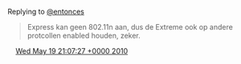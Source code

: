 Replying to [@entonces](https://twitter.com/@entonces/status/14316395355)

> Express kan geen 802\.11n aan, dus de Extreme ook op andere protcollen enabled houden, zeker\.

<img src="../../media/tweet.ico" width="12" /> [Wed May 19 21:07:27 +0000 2010](https://twitter.com/DromerDenker/status/14316496110)